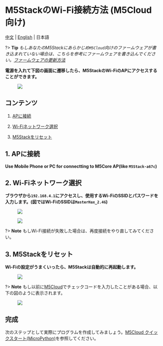 # M5StackのWi-Fi接続方法 (M5Cloud向け)

[中文](zh_CN/related_documents/how_to_connect_wifi_using_core_with_m5cloud) | [English](en/related_documents/how_to_connect_wifi_using_core_with_m5cloud) | 日本語

?> **Tip** *もしあなたのM5Stackにあらかじめ`M5Cloud`向けのファームウェアが書き込まれていない場合は、こちらを参考にファームウェアを書き込んでください。[ファームウェアの更新方法](ja/related_documents/how_to_burn_firmware)*

**電源を入れて下図の画面に遷移したら、M5StackのWi-FiのAPにアクセスすることができます。**

<figure>
    <img src="assets/img/related_documents/how_to_connect_wifi_with_m5cloud/m5stack_connet_wifi.png">
</figure>

## コンテンツ

1. [APに接続](#_1-apに接続)

2. [Wi-Fiネットワーク選択](#_2-Wi-Fiネットワーク選択)

3. [M5Stackをリセット](#_3-m5stackをリセット)

## 1. APに接続

**Use Mobile Phone or PC for connectting to M5Core AP(like `M5Stack-a67c`)**

## 2. Wi-Fiネットワーク選択

**ブラウザから`192.168.4.1`にアクセスし、使用するWi-FiのSSIDとパスワードを入力します。(図ではWi-FiのSSIDは`MasterHax_2.4G`)**

<figure>
    <img src="assets/img/related_documents/how_to_connect_wifi_with_m5cloud/wifisetup.png">
</figure>

<figure>
    <img src="assets/img/related_documents/how_to_connect_wifi_with_m5cloud/wifi_connect_successfully.png">
</figure>

?> **Note** もしWi-Fi接続が失敗した場合は、再度接続をやり直してみてください。

## 3. M5Stackをリセット

**Wi-Fiの設定がうまくいったら、M5Stackは自動的に再起動します。**

<figure>
    <img src="assets/img/related_documents/how_to_connect_wifi_with_m5cloud/check_code_on_m5stack.png">
</figure>

?> **Note** もし以前に[M5Cloud](http://cloud.m5stack.com)でチェックコードを入力したことがある場合、以下の図のように表示されます。

<figure>
    <img src="assets/img/related_documents/how_to_connect_wifi_with_m5cloud/connected_wifi_m5cloud_been_bound.png">
</figure>

## 完成

次のステップとして実際にプログラムを作成してみましょう。[M5Cloud クイックスタート(MicroPython)](ja/quick_start/m5core/m5stack_core_get_started_MicroPython_m5cloud)を参照してください。
